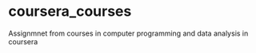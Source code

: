 coursera_courses
================

Assignmnet from courses in computer programming and data analysis in coursera
